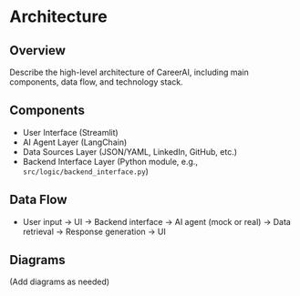 # Architecture

## Overview

Describe the high-level architecture of CareerAI, including main components, data flow, and technology stack.

## Components
- User Interface (Streamlit)
- AI Agent Layer (LangChain)
- Data Sources Layer (JSON/YAML, LinkedIn, GitHub, etc.)
- Backend Interface Layer (Python module, e.g., `src/logic/backend_interface.py`)

## Data Flow
- User input → UI → Backend interface → AI agent (mock or real) → Data retrieval → Response generation → UI

## Diagrams
(Add diagrams as needed)
